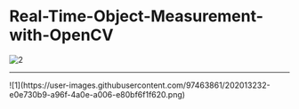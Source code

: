 # Real-Time-Object-Measurement-with-OpenCV
![2](https://user-images.githubusercontent.com/97463861/202013227-506908ba-302e-45ef-9801-d5077fa32514.png)
<hr></hr>
![1](https://user-images.githubusercontent.com/97463861/202013232-e0e730b9-a96f-4a0e-a006-e80bf6f1f620.png)
